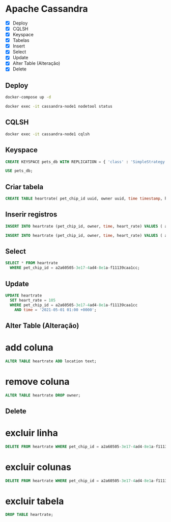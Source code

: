 # Apache Cassandra

- [x] Deploy
- [x] CQLSH
- [x] Keyspace
- [x] Tabelas
- [x] Insert
- [x] Select
- [x] Update
- [x] Alter Table (Alteração)
- [x] Delete

## Deploy

```bash
docker-compose up -d

docker exec -it cassandra-node1 nodetool status
```

## CQLSH

```bash
docker exec -it cassandra-node1 cqlsh
```

## Keyspace
```sql
CREATE KEYSPACE pets_db WITH REPLICATION = { 'class' : 'SimpleStrategy', 'replication_factor' : 3 } AND DURABLE_WRITES = true;

USE pets_db;
```

## Criar tabela
```sql
CREATE TABLE heartrate( pet_chip_id uuid, owner uuid, time timestamp, heart_rate int, PRIMARY KEY (pet_chip_id, time) );
```

## Inserir registros
```sql
INSERT INTO heartrate (pet_chip_id, owner, time, heart_rate) VALUES ( a2a60505-3e17-4ad4-8e1a-f11139caa1cc, 642adfee-6ad9-4ca5-aa32-a72e506b8ad8, '2021-05-01 01:00 +0000', 100 );

INSERT INTO heartrate (pet_chip_id, owner, time, heart_rate) VALUES ( a2a60505-3e17-4ad4-8e1a-f11139caa1cc, 642adfee-6ad9-4ca5-aa32-a72e506b8ad8, '2021-05-01 01:01 +0000', 101 );
```

## Select
```sql
SELECT * FROM heartrate
  WHERE pet_chip_id = a2a60505-3e17-4ad4-8e1a-f11139caa1cc;
```

## Update
```sql
UPDATE heartrate
  SET heart_rate = 105
  WHERE pet_chip_id = a2a60505-3e17-4ad4-8e1a-f11139caa1cc
    AND time = '2021-05-01 01:00 +0000';
```

## Alter Table (Alteração)
# add coluna
```sql
ALTER TABLE heartrate ADD location text;
```

# remove coluna
```sql
ALTER TABLE heartrate DROP owner;
```

## Delete
# excluir linha
```sql
DELETE FROM heartrate WHERE pet_chip_id = a2a60505-3e17-4ad4-8e1a-f11139caa1cc AND time = '2021-05-01 01:01 +0000';
```

#  excluir colunas
```sql
DELETE FROM heartrate WHERE pet_chip_id = a2a60505-3e17-4ad4-8e1a-f11139caa1cc;
```

# excluir tabela
```sql
DROP TABLE heartrate;
```
